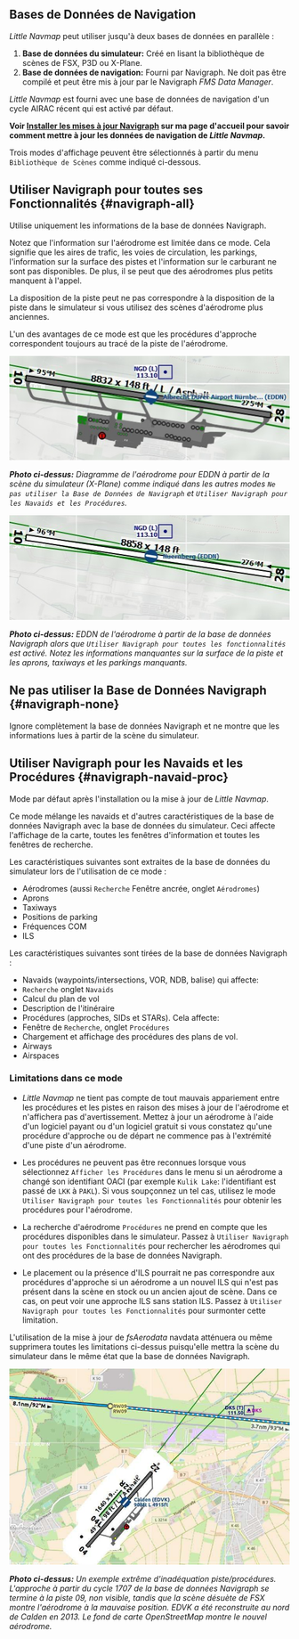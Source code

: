 ## Bases de Données de Navigation

_Little Navmap_ peut utiliser jusqu'à deux bases de données en parallèle :

1. **Base de données du simulateur:** Créé en lisant la bibliothèque de scènes de FSX, P3D ou X-Plane.
2. **Base de données de navigation:** Fourni par Navigraph. Ne doit pas être compilé et peut être mis à jour par le Navigraph _FMS Data Manager_.

_Little Navmap_ est fourni avec une base de données de navigation d'un cycle AIRAC récent qui est activé par défaut.

**Voir [Installer les mises à jour Navigraph](https://albar965.github.io/littlenavmap_navigraph.html) sur ma page d'accueil pour savoir comment mettre à jour les données de navigation de _Little Navmap_.**

Trois modes d'affichage peuvent être sélectionnés à partir du menu `Bibliothèque de Scènes` comme indiqué ci-dessous.

## Utiliser Navigraph pour toutes ses Fonctionnalités {#navigraph-all}

Utilise uniquement les informations de la base de données Navigraph.

Notez que l'information sur l'aérodrome est limitée dans ce mode. Cela signifie que les aires de trafic, les voies de circulation, les parkings, l'information sur la surface des pistes et l'information sur le carburant ne sont pas disponibles. De plus, il se peut que des aérodromes plus petits manquent à l'appel.

La disposition de la piste peut ne pas correspondre à la disposition de la piste dans le simulateur si vous utilisez des scènes d'aérodrome plus anciennes.

L'un des avantages de ce mode est que les procédures d'approche correspondent toujours au tracé de la piste de l'aérodrome.

![Airport from Simulator Scenery](../images/airport_simulator_scenery.jpg "Airport from Simulator Scenery")

_**Photo ci-dessus:** Diagramme de l'aérodrome pour EDDN à partir de la scène du simulateur \(X-Plane\) comme indiqué dans les autres modes _`Ne pas utiliser la Base de Données de Navigraph`_ et _`Utiliser Navigraph pour les Navaids et les Procédures`_._

![Airport from Navdatabase](../images/airport_navigraph_only.jpg "Airport from Navdatabase")

_**Photo ci-dessus:** EDDN de l'aérodrome à partir de la base de données Navigraph alors que _`Utiliser Navigraph pour toutes les fonctionnalités`_ est activé. Notez les informations manquantes sur la surface de la piste et les aprons, taxiways et les parkings manquants._

## Ne pas utiliser la Base de Données Navigraph {#navigraph-none}

Ignore complètement la base de données Navigraph et ne montre que les informations lues à partir de la scène du simulateur.

## Utiliser Navigraph pour les Navaids et les Procédures {#navigraph-navaid-proc}

Mode par défaut après l'installation ou la mise à jour de _Little Navmap_.

Ce mode mélange les navaids et d'autres caractéristiques de la base de données Navigraph avec la base de données du simulateur. Ceci affecte l'affichage de la carte, toutes les fenêtres d'information et toutes les fenêtres de recherche.

Les caractéristiques suivantes sont extraites de la base de données du simulateur lors de l'utilisation de ce mode :

* Aérodromes \(aussi `Recherche` Fenêtre ancrée, onglet `Aérodromes`\)
* Aprons
* Taxiways
* Positions de parking
* Fréquences COM
* ILS

Les caractéristiques suivantes sont tirées de la base de données Navigraph :

* Navaids \(waypoints/intersections, VOR, NDB, balise\) qui affecte:
 * `Recherche` onglet `Navaids`
 * Calcul du plan de vol
 * Description de l'itinéraire
* Procédures \(approches, SIDs et STARs\). Cela affecte:
 * Fenêtre de `Recherche`, onglet `Procédures`
 *  Chargement et affichage des procédures des plans de vol.
* Airways
* Airspaces

### Limitations dans ce mode

* _Little Navmap_ ne tient pas compte de tout mauvais appariement entre les procédures et les pistes en raison des mises à jour de l'aérodrome et n'affichera pas d'avertissement. Mettez à jour un aérodrome à l'aide d'un logiciel payant ou d'un logiciel gratuit si vous constatez qu'une procédure d'approche ou de départ ne commence pas à l'extrémité d'une piste d'un aérodrome.
* Les procédures ne peuvent pas être reconnues lorsque vous sélectionnez `Afficher les Procédures` dans le menu si un aérodrome a changé son identifiant OACI \(par exemple `Kulik Lake`: l'identifiant est passé de `LKK` à `PAKL`\). Si vous soupçonnez un tel cas, utilisez le mode `Utiliser Navigraph pour toutes les Fonctionnalités` pour obtenir les procédures pour l'aérodrome.
* La recherche d'aérodrome `Procédures` ne prend en compte que les procédures disponibles dans le simulateur. Passez à `Utiliser Navigraph pour toutes les Fonctionnalités` pour rechercher les aérodromes qui ont des procédures de la base de données Navigraph.

* Le placement ou la présence d'ILS pourrait ne pas correspondre aux procédures d'approche si un aérodrome a un nouvel ILS qui n'est pas présent dans la scène en stock ou un ancien ajout de scène. Dans ce cas, on peut voir une approche ILS sans station ILS. Passez à `Utiliser Navigraph pour toutes les Fonctionnalités` pour surmonter cette limitation.

L'utilisation de la mise à jour de _fsAerodata_ navdata atténuera ou même supprimera toutes les limitations ci-dessus puisqu'elle mettra la scène du simulateur dans le même état que la base de données Navigraph.

![Approach Procedure Mismatch](../images/procedure_mismatch.jpg "Approach Procedure Mismatch")

_**Photo ci-dessus:** Un exemple extrême d'inadéquation piste/procédures. L'approche à partir du cycle 1707 de la base de données Navigraph se termine à la piste 09, non visible, tandis que la scène désuète de FSX montre l'aérodrome à la mauvaise position. EDVK a été reconstruite au nord de Calden en 2013. Le fond de carte OpenStreetMap montre le nouvel aérodrome._ 

